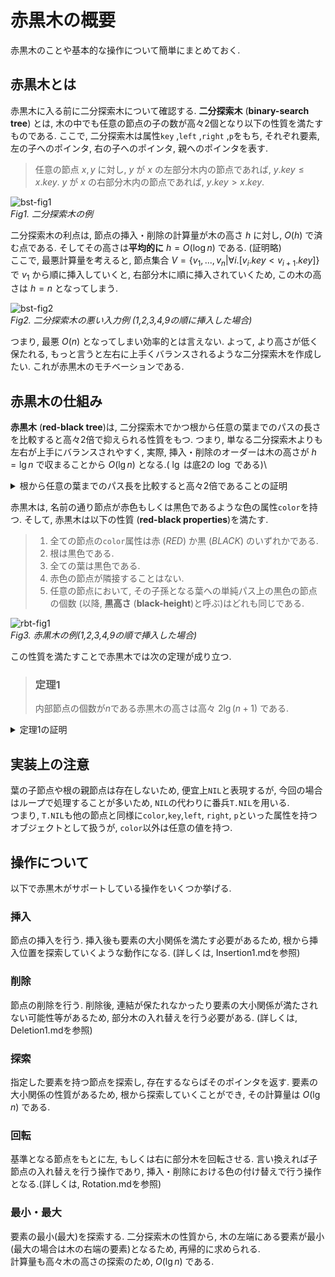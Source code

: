 # 赤黒木の概要
赤黒木のことや基本的な操作について簡単にまとめておく.
## 赤黒木とは
赤黒木に入る前に二分探索木について確認する.  **二分探索木** (**binary-search tree**) とは, 木の中でも任意の節点の子の数が高々2個となり以下の性質を満たすものである.
ここで, 二分探索木は属性`key` ,`left` ,`right` ,`p`をもち, それぞれ要素, 左の子へのポインタ, 右の子へのポインタ, 親へのポインタを表す.
> 任意の節点 $x, y$ に対し, $y$ が $x$ の左部分木内の節点であれば, $y.key \leq x.key$. $y$ が $x$ の右部分木内の節点であれば, $y.key > x.key$.

![bst-fig1](https://github.com/hokto/algorithms/assets/33248495/de7c104d-b900-4d88-b167-f30bea1b4bb1)\
*Fig1. 二分探索木の例*

二分探索木の利点は, 節点の挿入・削除の計算量が木の高さ $h$ に対し, $O(h)$ で済む点である.
そしてその高さは**平均的に** $h=O(\log n)$ である. (証明略)\
ここで, 最悪計算量を考えると, 節点集合 $V=\{v_1,...,v_n| \forall i.[v_i.key< v_{i+1}.key]\}$ で $v_1$ から順に挿入していくと, 右部分木に順に挿入されていくため, この木の高さは $h=n$ となってしまう.

![bst-fig2](https://github.com/hokto/algorithms/assets/33248495/13bb363e-a5d4-44f8-a871-195798f21e3b) \
*Fig2. 二分探索木の悪い入力例 (1,2,3,4,9の順に挿入した場合)*

つまり, 最悪 $O(n)$ となってしまい効率的とは言えない. よって, より高さが低く保たれる, もっと言うと左右に上手くバランスされるような二分探索木を作成したい. これが赤黒木のモチベーションである.

## 赤黒木の仕組み
**赤黒木** (**red-black tree**)は, 二分探索木でかつ根から任意の葉までのパスの長さを比較すると高々2倍で抑えられる性質をもつ. つまり, 単なる二分探索木よりも左右が上手にバランスされやすく, 実際, 挿入・削除のオーダーは木の高さが $h=\lg n$ で収まることから $O(\lg n)$ となる.( $\lg$ は底2の $\log$ である)\
<details>
<summary>根から任意の葉までのパス長を比較すると高々2倍であることの証明</summary>

これの主張は, 「根から任意の葉までのパスの中で, 最短のものと最長のものを比較すると高々2倍である」ことと同義であるため, これを示す.\
![rbt-fig2](https://github.com/hokto/algorithms/assets/33248495/cff47d89-df2c-498c-ada0-937409cbf2b9)\
*Fig. 赤黒木の最短パスと最長パスの例*

まず, 最短のパス長を考えると, 以下の性質を満たすものとしては, 根から葉まで全て黒色の節点であるものが考えられる.
このパス長を $k$ としておく.\
次に, 最長のパスを考えるが, 先述した最短パスが存在し以下の性質を満たしている必要があるため, このパス上には黒色の節点が $k$ 個存在する.\
また, 性質4より, 赤色の節点が隣接せず, 黒-赤-黒といった接続になる必要があるため, このパス上に存在しうる赤色の節点は高々 $k$ 個である.\

よって, 最大でも $2k$ 個の節点となり, 最短のパス長の2倍となるため, 題意は示された. $\square$
</details>

赤黒木は, 名前の通り節点が赤色もしくは黒色であるような色の属性`color`を持つ. そして, 赤黒木は以下の性質 (**red-black properties**)を満たす.
>1. 全ての節点の`color`属性は赤 (*RED*) か黒 (*BLACK*) のいずれかである.
>1. 根は黒色である.
>1. 全ての葉は黒色である.
>1. 赤色の節点が隣接することはない.
>1. 任意の節点において, その子孫となる葉への単純パス上の黒色の節点の個数 (以降, **黒高さ** (**black-height**)と呼ぶ)はどれも同じである.

![rbt-fig1](https://github.com/hokto/algorithms/assets/33248495/a318c91c-9387-4524-bc89-1e75b438856f)\
*Fig3. 赤黒木の例(1,2,3,4,9の順で挿入した場合)*

この性質を満たすことで赤黒木では次の定理が成り立つ.
>### 定理1
> 内部節点の個数が$n$である赤黒木の高さは高々 $2\lg{(n+1)}$ である.
<details>
<summary>定理1の証明</summary>

任意の節点 $x$ の黒高さを $bh(x)$ とする. \
まず, 次の補題が成立することを示す.

> ### 補題1
> 任意の節点 $x$ を根とする部分木が少なくとも $2^{bh(x)}-1$ 個の内部節点を持つ

これは, $x$の高さによる帰納法を用いることで簡単に証明可能である.\
$x$の高さを $h$ とし, $h=0$ を考えると, $x$ は葉であることから内部節点は $$2^{bh(x)}-1=2^0-1=0$$
となり, 成立する.\
次に, 任意の $k\in \mathbb{Z}^+$ に対し, $h=k$ 以下で補題1が成立すると仮定する. この時, $x$ の高さが $h=k+1$ となり2つの子を持つときについて考える. もし2つの子の場合に成立するのであれば, 当然子が2つ未満であっても成立するため一般性を失うことなく, 2つの場合のみ考える.\
それぞれの子は, $x$ が赤色なら $bh(x)$ , $x$ が黒色なら $bh(x)-1$ である. $x$ の子の高さは $h$ 以下であることから, 帰納法の仮定から, $x$ の子のそれぞれの内部節点の個数は少なくとも $$2^{bh(x)-1}-1$$ となる.
よって, $x$ の内部節点の個数は, 
$$2\cdot (2^{bh(x)-1}-1)+1=2^{bh(x)}-1$$
となり, 補題1を示すことができた.\
続いて, 本題の定理の証明を行う.\
$h$を木の高さとした時, 赤黒木の性質4から根から葉への任意の単純パス上には黒色の節点が少なくとも半分は含まれる. これは, 赤色の節点が隣り合わず, パス長が偶数の場合は明らか, 奇数であっても根と葉が黒色であるため明らかである.\
この結果から, 根の黒高さは少なくとも $h/2$ であるとわかる. すなわち, 補題1から, 
$$ n\geq 2^{h/2}-1$$
となる. あとは両辺に1を足し, $\lg{}$を取れば,
$$\lg{(n+1)}\geq h/2 $$
つまり $$h\leq 2\lg{(n+1)}$$となり, 題意が示された. $\square$
</details>

## 実装上の注意
葉の子節点や根の親節点は存在しないため, 便宜上`NIL`と表現するが, 今回の場合はループで処理することが多いため, `NIL`の代わりに番兵`T.NIL`を用いる.\
つまり, `T.NIL`も他の節点と同様に`color`,`key`,`left`, `right`, `p`といった属性を持つオブジェクトとして扱うが, `color`以外は任意の値を持つ.

## 操作について
以下で赤黒木がサポートしている操作をいくつか挙げる.
### 挿入
節点の挿入を行う. 挿入後も要素の大小関係を満たす必要があるため, 根から挿入位置を探索していくような動作になる. (詳しくは, Insertion1.mdを参照)

### 削除
節点の削除を行う. 削除後, 連結が保たれなかったり要素の大小関係が満たされない可能性等があるため, 部分木の入れ替えを行う必要がある. (詳しくは, Deletion1.mdを参照)

### 探索
指定した要素を持つ節点を探索し, 存在するならばそのポインタを返す.
要素の大小関係の性質があるため, 根から探索していくことができ, その計算量は $O(\lg n)$ である.

### 回転
基準となる節点をもとに左, もしくは右に部分木を回転させる. 言い換えれば子節点の入れ替えを行う操作であり, 挿入・削除における色の付け替えで行う操作となる.(詳しくは, Rotation.mdを参照)

### 最小・最大
要素の最小(最大)を探索する. 二分探索木の性質から, 木の左端にある要素が最小(最大の場合は木の右端の要素)となるため, 再帰的に求められる.\
計算量も高々木の高さの探索のため, $O(\lg n)$ である.